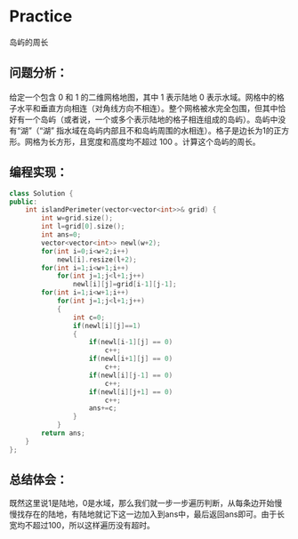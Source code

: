 # Practice
岛屿的周长
## 问题分析：
#### 
给定一个包含 0 和 1 的二维网格地图，其中 1 表示陆地 0 表示水域。网格中的格子水平和垂直方向相连（对角线方向不相连）。整个网格被水完全包围，但其中恰好有一个岛屿（或者说，一个或多个表示陆地的格子相连组成的岛屿）。岛屿中没有“湖”（“湖” 指水域在岛屿内部且不和岛屿周围的水相连）。格子是边长为1的正方形。网格为长方形，且宽度和高度均不超过 100 。计算这个岛屿的周长。
## 编程实现：
```C++
class Solution {  
public:  
    int islandPerimeter(vector<vector<int>>& grid) {     
        int w=grid.size();  
        int l=grid[0].size();  
        int ans=0;  
        vector<vector<int>> newl(w+2); 
        for(int i=0;i<w+2;i++)  
            newl[i].resize(l+2);  
        for(int i=1;i<w+1;i++)  
            for(int j=1;j<l+1;j++)  
                newl[i][j]=grid[i-1][j-1];                    
        for(int i=1;i<w+1;i++)  
            for(int j=1;j<l+1;j++)  
            {  
                int c=0;  
                if(newl[i][j]==1)  
                {  
                    if(newl[i-1][j] == 0)  
                        c++;  
                    if(newl[i+1][j] == 0)  
                        c++;  
                    if(newl[i][j-1] == 0)  
                        c++;  
                    if(newl[i][j+1] == 0)  
                        c++;  
                    ans+=c;  
                }  
            }  
        return ans;  
    }  
};  
```
## 总结体会：
既然这里说1是陆地，0是水域，那么我们就一步一步遍历判断，从每条边开始慢慢找存在的陆地，有陆地就记下这一边加入到ans中，最后返回ans即可。由于长宽均不超过100，所以这样遍历没有超时。